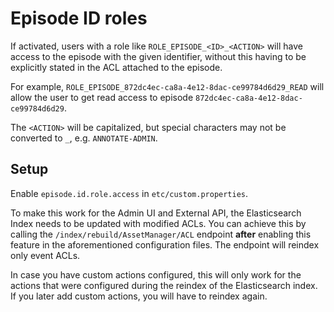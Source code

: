 Episode ID roles
=================================

If activated, users with a role like `ROLE_EPISODE_<ID>_<ACTION>` will have access to the episode with the given
identifier, without this having to be explicitly stated in the ACL attached to the episode.

For example, `ROLE_EPISODE_872dc4ec-ca8a-4e12-8dac-ce99784d6d29_READ` will allow the user to get read access to
episode `872dc4ec-ca8a-4e12-8dac-ce99784d6d29`.

The `<ACTION>` will be capitalized, but special characters may not be converted to `_`, e.g. `ANNOTATE-ADMIN`.

Setup
--------------------

Enable `episode.id.role.access` in `etc/custom.properties`.

To make this work for the Admin UI and External API, the Elasticsearch Index needs to be updated with modified
ACLs. You can achieve this by calling the `/index/rebuild/AssetManager/ACL` endpoint **after** enabling this feature
in the aforementioned configuration files.
The endpoint will reindex only event ACLs.

In case you have custom actions configured, this will only work for the actions that were configured during the
reindex of the Elasticsearch index. If you later add custom actions, you will have to reindex again.
